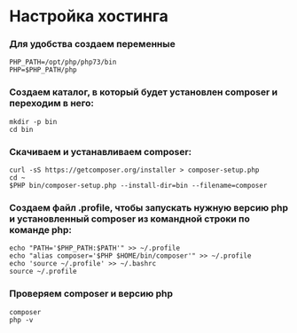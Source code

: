 # Настройка хостинга

### Для удобства создаем переменные

```shell
PHP_PATH=/opt/php/php73/bin
PHP=$PHP_PATH/php
```

### Создаем каталог, в который будет установлен composer и переходим в него:

```shell
mkdir -p bin
cd bin
```

### Скачиваем и устанавливаем composer:

```shell
curl -sS https://getcomposer.org/installer > composer-setup.php
cd ~
$PHP bin/composer-setup.php --install-dir=bin --filename=composer
```

### Создаем файл .profile, чтобы запускать нужную версию php и установленный composer из командной строки по команде php:

```shell
echo "PATH='$PHP_PATH:$PATH'" >> ~/.profile
echo "alias composer='$PHP $HOME/bin/composer'" >> ~/.profile
echo 'source ~/.profile' >> ~/.bashrc
source ~/.profile
```

### Проверяем composer и версию php
```shell
composer
php -v
```